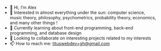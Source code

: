 - 👋 Hi, I’m Alex
- 👀 Interested in almost everything under the sun: computer science, music theory, philosophy, psychometrics, probability theory, economics, and many other things !
- 🌱 Currently learning about front-end programming, back-end programming, and database design
- 💞️ Looking to collaborate on interesting projects related to my interests
- 📫 How to reach me: tituswebdev+gh@gmail.com

<!---
atg973/atg973 is a ✨ special ✨ repository because its `README.md` (this file) appears on your GitHub profile.
You can click the Preview link to take a look at your changes.
--->
